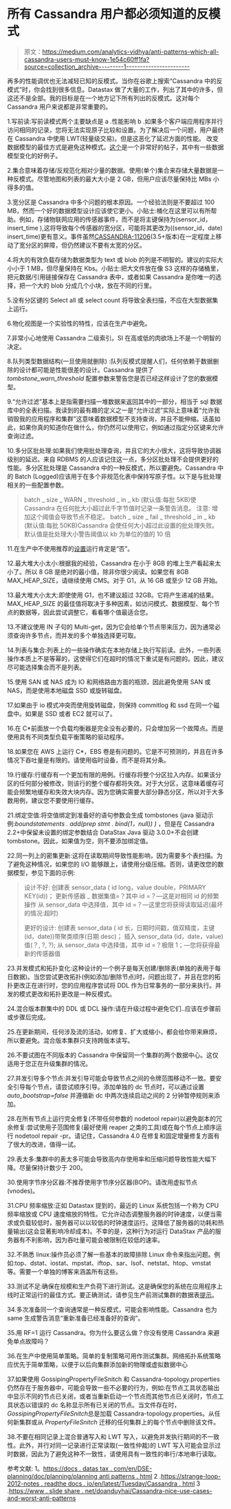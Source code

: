 # 所有 Cassandra 用户都必须知道的反模式

> 原文：<https://medium.com/analytics-vidhya/anti-patterns-which-all-cassandra-users-must-know-1e54c60ff1fa?source=collection_archive---------1----------------------->

再多的性能调优也无法减轻已知的反模式。当你在谷歌上搜索“Cassandra 中的反模式”时，你会找到很多信息。Datastax 做了大量的工作，列出了其中的许多，但这还不是全部。我的目标是在一个地方记下所有列出的反模式。这对每个 Cassandra 用户来说都是非常重要的。

1.写前读:写前读模式两个主要缺点是 a .性能影响 b .如果多个客户端应用程序并行访问相同的记录，您将无法实现原子比较和设置。为了解决后一个问题，用户最终在 Cassandra 中使用 LWT(轻量级交易)。但是这恶化了延迟方面的性能。
改变数据模型的最佳方式是避免这种模式。[这个](https://easyprograming.com/posts/2017/08/cassandra-deep-dive-read-before-write-evil/)是一个非常好的帖子，其中有一些数据模型变化的好例子。

2.集合意味着存储/反规范化相对少量的数据。使用(单个)集合来存储大量数据是一种反模式。尽管地图和列表的最大大小是 2 GB，但用户应该尽量保持比 MBs 小得多的值。

3.宽分区是 Cassandra 中多个问题的根本原因。一个经验法则是不要超过 100 MB，然而一个好的数据模型设计应该使它更小。小贴士:桶化在这里可以有所帮助。例如，存储物联网应用的传感器事件，而不是将主键保持为(sensor_id，insert_time ),这将导致每个传感器的宽分区，可能将其更改为((sensor_id，date) insert_time)更有意义。事件虽然[CASSANDRA-11206](https://issues.apache.org/jira/browse/CASSANDRA-11206)(3.5+版本)在一定程度上移动了宽分区的屏障，但仍然建议不要有太宽的分区。

4.将大的有效负载存储为数据类型为 text 或 blob 的列是不明智的。建议的实际大小小于 1 MB，但尽量保持在 Kbs。小贴士:把大文件放在像 S3 这样的存储桶里，把元数据/引用链接保存在 Cassandra 表中，或者如果 Cassandra 是你唯一的选择，把一个大的 blob 分成几个小块，放在不同的行里。

5.没有分区键的 Select all 或 select count 将导致全表扫描，不应在大型数据集上运行。

6.物化视图是一个实验性的特性，应该在生产中避免。

7.非常小心地使用 Cassandra 二级索引。SI 在高或低的肉欲场上不是一个明智的决定。

8.队列类型数据结构(一旦使用就删除) :队列反模式提醒人们，任何依赖于数据删除的设计都可能是性能很差的设计。Cassandra 提供了 *tombstone_warn_threshold* 配置参数来警告您是否已经这样设计了您的数据模型。

9.“允许过滤”基本上是指需要扫描一堆数据来返回其中的一部分，相当于 sql 数据库中的全表扫描。我读到的最有趣的定义之一是“允许过滤”实际上意味着“允许我销毁我的应用程序和集群”这意味着数据模型不支持查询，并且不能伸缩。话虽如此，如果你真的知道你在做什么，你仍然可以使用它，例如通过指定分区键来允许查询过滤。

10.多分区批处理:如果我们使用批处理查询，并且它的大小很大，这将导致协调器级别的延迟。来自 RDBMS 的人应该记住这一点，多分区批处理不会提供更好的性能。多分区批处理是 Cassandra 中的一种反模式，所以要避免。Cassandra 中的 Batch (Logged)应该用于在多个非规范化表中保持写原子性。以下是与批处理相关的一些配置参数。

> batch _ size _ WARN _ threshold _ in _ kb
> (默认值:每批 5KB)使 Cassandra 在任何批大小超过此千字节值时记录一条警告消息。
> 注意:
> 增加这个阈值会导致节点不稳定。
> batch _ size _ fail _ threshold _ in _ kb
> (默认值:每批 50KB)Cassandra 会使任何大小超过此设置的批处理失败。默认值是批处理大小警告阈值以 kb 为单位的值的 10 倍

11.在生产中不使用推荐的[设置](https://docs.datastax.com/en/dse/6.7/dse-admin/datastax_enterprise/config/configRecommendedSettings.html)运行肯定是“否”。

12.最大堆大小太小:根据我的经验，Cassandra 在小于 8GB 的堆上生产看起来太小了。所以 8 GB 是绝对的最小值，除非你很少阅读。如果您有 8GB MAX_HEAP_SIZE，请继续使用 CMS。对于 G1，从 16 GB 或至少 12 GB 开始。

13.最大堆大小太大:即使使用 G1，也不建议超过 32GB。它将产生递减的结果。MAX_HEAP_SIZE 的最佳值将取决于多种因素，如访问模式、数据模型、每个节点的数据等，因此尝试调整它，看看哪个值最适合您。

13.不建议使用 IN 子句的 Multi-get，因为它会给单个节点带来压力，因为通常必须查询许多节点，而并发的多个单独选择更可取。

14.列表与集合:列表上的一些操作确实在本地存储上执行写前读。此外，一些列表操作本质上不是等幂的，这使得它们在超时的情况下重试是有问题的。因此，建议尽可能选择集合而不是列表。

15.使用 SAN 或 NAS 成为 IO 和网络路由方面的瓶颈，因此避免使用 SAN 或 NAS，而是使用本地磁盘 SSD 或旋转磁盘。

17.如果由于 io 模式冲突而使用旋转磁盘，则保持 commitlog 和 ssd 在同一个磁盘中。如果是 SSD 或者 EC2 就可以了。

16.在 C*前面放一个负载均衡器是完全没有必要的，只会增加另一个故障点。而是使用具有不同类型负载平衡策略的驱动程序。

18.如果您在 AWS 上运行 C*，EBS 卷是有问题的。它是不可预测的，并且在许多情况下吞吐量是有限的。请使用临时设备，而不是将其分条。

19.行缓存:行缓存有一个更加有限的用例。行缓存将整个分区拉入内存。如果该分区的任何部分被修改，则该行的整个缓存都将失效。对于大分区，这意味着缓存可能会频繁地缓存和失效大块内存。因为您确实需要大部分静态分区，所以对于大多数用例，建议您不要使用行缓存。

21.绑定空值:将空值绑定到准备好的语句参数会生成 tombstones (java 驱动示例:*boundstatements . add(prep stmt . bind(1，null)) )* ，但是在 Cassandra 2.2+中保留未设置的绑定参数结合 DataStax Java 驱动 3.0.0+不会创建 tombstone。因此，如果值为空，则不要添加绑定值。

22.同一列上的密集更新:这将在读取期间导致性能影响，因为需要多个表扫描。为了避免这种情况，如果您的 I/O 能够跟上，请使用分级压缩。否则，请更改您的数据模型，参见下面的示例:

> 设计不好:
> 创建表 sensor_data ( id long，value double，PRIMARY KEY(id))；
> 更新传感器 _ 数据集值=？其中 id =？—这是对相同 id 的频繁操作
> 从 sensor_data 中选择值，其中 id =？—这里您将获得读取延迟(最坏的情况:超时)
> 
> 更好的设计:
> 创建表 sensor_data ( id 长，日期时间戳，值双精度，主键(id，date))带聚类顺序(日期 desc)；
> 插入 sensor_data (id，date，value)值(？, ?, ?);
> 从 sensor_data 中选择值，其中 id =？极限 1；—您将获得最新的传感器值

23.并发模式和拓扑变化:这种设计的一个例子是每天创建/删除表(单独的表用于每日数据)。当您尝试更改拓扑(例如添加/删除节点)时，问题出现了，并且在您的拓扑更改正在进行时，您的应用程序尝试将 DDL 作为日常事务的一部分来执行。并发的模式更改和拓扑更改是一种反模式。

24.混合版本群集中的 DDL 或 DCL 操作:请在升级过程中避免它们..应该在步骤前或步骤后完成。

25.在更新期间，任何涉及流的活动，如修复、扩大或缩小，都会给你带来麻烦，所以要避免。混合版本集群只支持跨版本读写。

26.不要试图在不同版本的 Cassandra 中保留同一个集群的两个数据中心。这仅适用于您正在升级集群的情况。

27.并发引导多个节点:并发引导可能会导致节点之间的令牌范围移动不一致。要安全引导每个节点，请尝试顺序引导。添加单独的 dc 节点时，可以通过设置 *auto_bootstrap=false* 并遵循新 dc 中两次连续启动之间的 2 分钟暂停规则来添加。

28.在所有节点上运行完全修复(不带任何参数的 nodetool repair)以避免副本的冗余修复:尝试使用子范围修复(最好使用 reaper 之类的工具)或在每个节点上顺序运行 nodetool repair -pr。请记住，Cassandra 4.0 在修复和固定增量修复方面有了很大的改进，值得一试。

29.表太多:集群中的表太多可能会导致高内存使用率和压缩问题导致性能大幅下降。尽量保持计数少于 200。

30.使用字节序分区器:不推荐使用字节序分区器(BOP)。请改用虚拟节点(vnodes)。

31.CPU 频率缩放:正如 Datastax 提到的，最近的 Linux 系统包括一个称为 CPU 频率缩放或 CPU 速度缩放的特性。它允许动态调整服务器的时钟速度，以便当需求或负载较低时，服务器可以以较低的时钟速度运行。这降低了服务器的功耗和热量输出(这会显著影响冷却成本)。不幸的是，这种行为对运行 DataStax 产品的服务器有不利影响，因为吞吐量可能会被限制在较低的速率。

32.不熟悉 linux:操作员必须了解一些基本的故障排除 Linux 命令来指出问题。例如:top、dstat、iostat、mpstat、iftop、sar、lsof、netstat、htop、vmstat 等。需要一个单独的博客来涵盖所有这些。

33.测试不足:确保在规模和生产负荷下进行测试。这是确保您的系统在应用程序上线时正常运行的最佳方式。要正确测试，请参见生产前测试集群的数据表[提示](https://docs.datastax.com/en/dse-planning/doc/planning/planningTesting.html)。

34.多次准备同一个查询通常是一种反模式，可能会影响性能。Cassandra 也为 same 生成警告消息“重新准备已经准备好的查询”。

35.用 RF=1 运行 Cassandra。你为什么要这么做？你没有使用 Cassandra 来避免单点故障吗？

36.在生产中使用简单策略。简单的复制策略可用作测试集群。网络拓扑系统策略应优先于简单策略，以便于以后向集群添加新的物理或虚拟数据中心

37.如果使用 GossipingPropertyFileSnitch 和 Cassandra-topology.properties 仍然存在于服务器中，可能会导致一些不必要的行为，例如:在节点工具状态输出中显示不同的节点已关闭，或者当重新启动一个节点而其他节点已关闭时，节点工具状态以错误的 dc 名称显示所有已关闭的节点。当文件存在时，*GossipingPropertyFileSnitch*总是加载 Cassandra-topology.properties。从任何新集群或从 *PropertyFileSnitch* 迁移的任何集群上的每个节点中删除该文件。

38.不要在相同记录上混合普通写入和 LWT 写入，以避免并发执行期间的不一致性。此外，并行对同一记录进行正常读取(一致性仲裁)的 LWT 写入可能会显示过时数据，因此为了避免这种不一致性，请使用具有一致性的串行/本地串行读取。

参考文献:
1。[https://docs . datas tax . com/en/DSE-planning/doc/planning/planning anti patterns . html](https://docs.datastax.com/en/dse-planning/doc/planning/planningAntiPatterns.html)
2 .[https://strange-loop-2012-notes . readthe docs . io/en/latest/Tuesday/Cassandra . html](https://strange-loop-2012-notes.readthedocs.io/en/latest/tuesday/Cassandra.html)
3 .[https://www . slide share . net/doanduyhai/Cassandra-nice-use-cases-and-worst-anti-patterns](https://www.slideshare.net/doanduyhai/Cassandra-nice-use-cases-and-worst-anti-patterns)